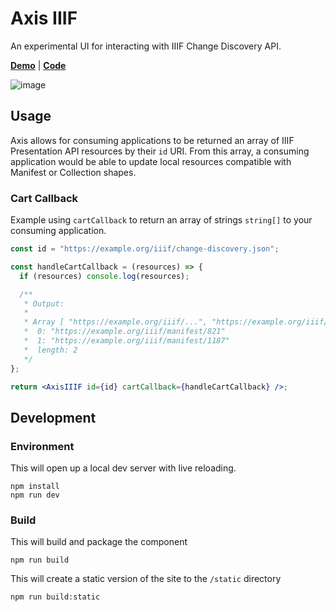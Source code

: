 # Axis IIIF

An experimental UI for interacting with IIIF Change Discovery API.

[**Demo**](https://mathewjordan.github.io/axis-iiif/) | [**Code**](https://github.com/mathewjordan/axis-iiif)

![image](https://user-images.githubusercontent.com/7376450/193591174-c0a7f291-65b8-4456-9718-1108f0b23bf0.png)

## Usage

Axis allows for consuming applications to be returned an array of IIIF Presentation API resources by their `id` URI. From this array, a consuming application would be able to update local resources compatible with Manifest or Collection shapes.

### Cart Callback

Example using `cartCallback` to return an array of strings `string[]` to your consuming application.
```jsx
const id = "https://example.org/iiif/change-discovery.json";

const handleCartCallback = (resources) => {
  if (resources) console.log(resources);

  /**
   * Output:
   *
   * Array [ "https://example.org/iiif/...", "https://example.org/iiif/...." ]
   *  0: "https://example.org/iiif/manifest/821"
   *  1: "https://example.org/iiif/manifest/1187"
   *  length: 2
   */
};

return <AxisIIIF id={id} cartCallback={handleCartCallback} />;
```

## Development

### Environment

This will open up a local dev server with live reloading.

```shell
npm install
npm run dev
```

### Build

This will build and package the component

```shell
npm run build
```

This will create a static version of the site to the `/static` directory

```shell
npm run build:static
```
